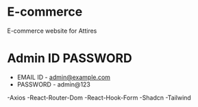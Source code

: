 # E-commerce
E-commerce website for Attires

# Admin ID PASSWORD 
- EMAIL ID - admin@example.com
- PASSWORD - admin@123


-Axios
-React-Router-Dom
-React-Hook-Form
-Shadcn
-Tailwind
